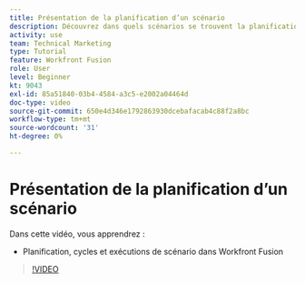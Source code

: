```yaml
---
title: Présentation de la planification d’un scénario
description: Découvrez dans quels scénarios se trouvent la planification, les cycles et les exécutions. [!DNL Adobe Workfront Fusion].
activity: use
team: Technical Marketing
type: Tutorial
feature: Workfront Fusion
role: User
level: Beginner
kt: 9043
exl-id: 85a51840-03b4-4584-a3c5-e2002a04464d
doc-type: video
source-git-commit: 650e4d346e1792863930dcebafacab4c88f2a8bc
workflow-type: tm+mt
source-wordcount: '31'
ht-degree: 0%

---
```


# Présentation de la planification d’un scénario

Dans cette vidéo, vous apprendrez :

* Planification, cycles et exécutions de scénario dans Workfront Fusion

>[!VIDEO](https://video.tv.adobe.com/v/335284/?quality=12&learn=on)
